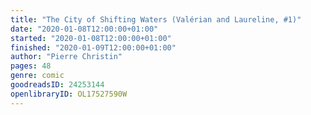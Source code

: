 ```yaml
---
title: "The City of Shifting Waters (Valérian and Laureline, #1)"
date: "2020-01-08T12:00:00+01:00"
started: "2020-01-08T12:00:00+01:00"
finished: "2020-01-09T12:00:00+01:00"
author: "Pierre Christin"
pages: 48
genre: comic
goodreadsID: 24253144
openlibraryID: OL17527590W
---
```

